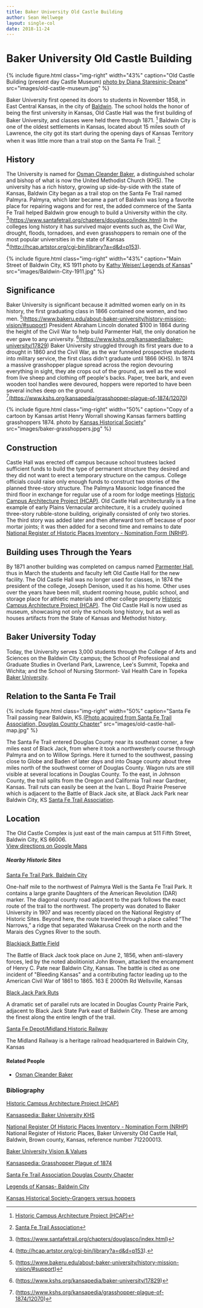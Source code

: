 ```yaml
---
title: Baker University Old Castle Building
author: Sean Hellwege
layout: single-col
date: 2018-11-24
---
```



# Baker University Old Castle Building 


{% include figure.html
  class="img-right"
  width="43%"
  caption="Old Castle Building (present day Castle Museum) [photo by Diana Staresinic-Deane](https://dianastaresinicdeane.wordpress.com/2013/09/29/sunday-snapshot-old-castle-museum-at-baker-university/)"
  src="images/old-castle-museum.jpg"
%}

  Baker University first opened its doors to students in November 1858, in East Central Kansas, in the city of [Baldwin](https://www.visitbaldwincity.com/). The school holds the honor of being the first university in Kansas, Old Castle Hall was the first building of Baker University, and classes were held there through 1871. [^Historic-campus-architecture-project] Baldwin City is one of the oldest settlements in Kansas, located about 15 miles south of Lawrence, the city got its start during the opening days of Kansas Territory when it was little more than a trail stop on the Santa Fe Trail. [^Santa-Fe-Trail-Association]
  
[^Historic-campus-architecture-project]:[Historic Campus Architecture Project (HCAP)](http://hcap.artstor.org/cgi-bin/library?a=d&d=p153)

[^Santa-Fe-Trail-Association]:[Santa Fe Trail Association](https://www.santafetrail.org/chapters/douglasco/index.html)
  
## History 
  
  The University is named for [Osman Cleander Baker](https://en.wikipedia.org/wiki/Osman_Cleander_Baker), a distinguished scholar and bishop of what is now the United Methodist Church (KHS). The university has a rich history, growing up side-by-side with the state of Kansas, Baldwin City began as a trail stop on the Santa Fe Trail named Palmyra. Palmyra, which later became a part of Baldwin was long a favorite place for repairing wagons and for rest, the added commerce of the Santa Fe Trail helped Baldwin grow enough to build a University within the city. [^Santa-Fe-Trail-Association-2](https://www.santafetrail.org/chapters/douglasco/index.html) In the colleges long history it has survived major events such as, the Civil War, drought, floods, tornadoes, and even grasshoppers to remain one of the most popular universities in the state of Kansas [^Historic-Campus-Architecture-Project-(HCAP)-2](http://hcap.artstor.org/cgi-bin/library?a=d&d=p153). 
  [^Santa-Fe-Trail-Association-2]:(https://www.santafetrail.org/chapters/douglasco/index.html)
  [^Historic-Campus-Architecture-Project-(HCAP)-2]:(http://hcap.artstor.org/cgi-bin/library?a=d&d=p153). 

{% include figure.html
  class="img-right"
  width="43%"
  caption="Main Street of Baldwin City, KS 1911 photo by [Kathy Weiser/ Legends of Kansas](http://www.legendsofkansas.com/baldwincity.html)"
  src="images/Baldwin-City-1911.jpg"
%}
 
## Significance 

  Baker University is significant because it admitted women early on in its history, the first graduating class in 1866 contained one women, and two men. [^Baker-University](https://www.bakeru.edu/about-baker-university/history-mission-vision/#support) President Abraham Lincoln donated $100 in 1864 during the height of the Civil War to help build Parmenter Hall, the only donation he ever gave to any university. [^Kansaspedia:Baker-University-KHS](https://www.kshs.org/kansapedia/baker-university/17829) Baker University struggled through its first years due to a drought in 1860 and the Civil War, as the war funneled prospective students into military service, the first class didn't graduate until 1866 (KHS).  In 1874 a massive grasshopper plague spread across the region devouring everything in sight, they ate crops out of the ground, as well as the wool from live sheep and clothing off people's backs. Paper, tree bark, and even wooden tool handles were devoured, hoppers were reported to have been several inches deep on the ground. [^Kansaspedia:Grasshopper-Plague-of-1874](https://www.kshs.org/kansapedia/grasshopper-plague-of-1874/12070)
  [^Baker-University]:(https://www.bakeru.edu/about-baker-university/history-mission-vision/#support)
  [^Kansaspedia:Baker-University-KHS]:(https://www.kshs.org/kansapedia/baker-university/17829)
  [^Kansaspedia:Grasshopper-Plague-of-1874]:(https://www.kshs.org/kansapedia/grasshopper-plague-of-1874/12070)
 
 {% include figure.html
  class="img-right"
  width="50%"
  caption="Copy of a cartoon by Kansas artist Henry Worrall showing Kansas farmers battling grasshoppers 1874. photo by [Kansas Historical Society](https://www.kansasmemory.org/item/214827)"
  src="images/baker-grasshoppers.jpg"
%}
  	
 
## Construction 
 Castle Hall was erected off campus because school trustees lacked sufficient funds to build the type of permanent structure they desired and they did not want to erect a temporary structure on the campus. College officials could raise only enough funds to construct two stories of the planned three-story structure. The Palmyra Masonic lodge financed the third floor in exchange for regular use of a room for lodge meetings [Historic Campus Architecture Project (HCAP)](http://hcap.artstor.org/cgi-bin/library?a=d&d=p153). Old Castle Hall architecturally is a fine example of early Plains Vernacular architecture, it is a crudely quoined three-story rubble-stone building, originally consisted of only two stories. The third story was added later and then afterward torn off because of poor mortar joints; it was then added for a second time and remains to date [National Register of Historic Places Inventory - Nomination Form (NRHP)](https://npgallery.nps.gov/NRHP/GetAsset/NRHP/71000309_text). 

## Building uses Through the Years
  By 1871 another building was completed on campus named [Parmenter Hall](http://hcap.artstor.org/cgi-bin/library?a=d&d=p154), thus in March the students and faculty left Old Castle Hall for the new facility. The Old Castle Hall was no longer used for classes, in 1874 the president of the college, Joseph Denison, used it as his home. Other uses over the years have been mill, student rooming house, public school, and storage place for athletic materials and other college property [Historic Campus Architecture Project (HCAP)](http://hcap.artstor.org/cgi-bin/library?a=d&d=p153). The Old Castle Hall is now used as museum, showcasing not only the schools long history, but as well as houses artifacts from the State of Kansas and Methodist history.

## Baker University Today 
 Today, the University serves 3,000 students through the College of Arts and Sciences on the Baldwin City campus; the School of Professional and Graduate Studies in Overland Park, Lawrence, Lee's Summit, Topeka and Wichita; and the School of Nursing Stormont- Vail Health Care in Topeka [Baker University](https://www.bakeru.edu/about-baker-university/history-mission-vision/#support).

## Relation to the Santa Fe Trail 

 {% include figure.html
  class="img-right"
  width="50%"
  caption="Santa Fe Trail passing near Baldwin, KS.[(Photo acquired from Santa Fe Trail Association, Douglas County Chapter](https://www.santafetrail.org/chapters/douglasco/index.html)"
  src="images/old-castle-hall-map.jpg"
%}

  The Santa Fe Trail entered Douglas County near its southeast corner, a few miles east of Black Jack, from where it took a northwesterly course through Palmyra and on to Willow Springs. Here it turned to the southwest, passing close to Globe and Baden of later days and into Osage county about three miles north of the southwest corner of Douglas County. Wagon ruts are still visible at several locations in Douglas County.  To the east, in Johnson County, the trail splits from the Oregon and California Trail near Gardner, Kansas.   Trail ruts can easily be seen at the Ivan L. Boyd Prairie Preserve which is adjacent to the Battle of Black Jack site, at Black Jack Park near Baldwin City, KS [Santa Fe Trail Association](https://www.santafetrail.org/chapters/douglasco/index.html). 
 
## Location
The Old Castle Complex is just east of the main campus at 511 Fifth Street, Baldwin City, KS 66006.  
[View directions on Google Maps](https://www.google.com/maps/place/511+5th+St,+Baldwin+City,+KS+66006/@38.781069,-95.183852,16z/data=!4m5!3m4!1s0x87bf5b9d6032bb7d:0x9888c110bea551ad!8m2!3d38.7775023!4d-95.1848781?hl=en)

##### Nearby Historic Sites


[Santa Fe Trail Park, Baldwin City](https://www.visitbaldwincity.com/aboard-santa-fe-trail/)

One-half mile to the northwest of Palmyra Well is the Santa Fe Trail Park. It contains a large granite Daughters of the American Revolution (DAR) marker. The diagonal county road adjacent to the park follows the exact route of the trail to the northwest. The property was donated to Baker University in 1907 and was recently placed on the National Registry of Historic Sites. Beyond here, the route traveled through a place called “The Narrows,” a ridge that separated Wakarusa Creek on the north and the Marais des Cygnes River to the south.



[Blackjack Battle Field](http://www.blackjackbattlefield.org)

  The Battle of Black Jack took place on June 2, 1856, when anti-slavery forces, led by the noted abolitionist John Brown, attacked the encampment of Henry C. Pate near Baldwin City, Kansas. The battle is cited as one incident of "Bleeding Kansas" and a contributing factor leading up to the American Civil War of 1861 to 1865.
 163 E 2000th Rd
Wellsville, Kansas

[Black Jack Park Ruts](http://www.santafetrailresearch.com/mileagecharts/sft-kansas.html)

   A dramatic set of parallel ruts are located in Douglas County Prairie Park, adjacent to Black Jack State Park east of Baldwin City. These are among the finest along the entire length of the trail.
   

[Santa Fe Depot/Midland Historic Railway](http://www.kansastravel.org/midlandrailway.htm)
   
The Midland Railway is a heritage railroad headquartered in Baldwin City, Kansas

#### Related People
 * [Osman Cleander Baker](https://en.wikipedia.org/wiki/Osman_Cleander_Baker)
   
### Bibliography 

[Historic Campus Architecture Project (HCAP)](http://hcap.artstor.org/cgi-bin/library?a=d&d=p153)

[Kansaspedia: Baker University KHS](https://www.kshs.org/kansapedia/baker-university/17829)

[National Register Of Historic Places Inventory - Nomination Form (NRHP)](https://npgallery.nps.gov/NRHP/GetAsset/NRHP/71000309_text)
National Register of Historic Places, Baker University Old Castle Hall, Baldwin, Brown county, Kansas, reference number 712200013.

[Baker University Vision & Values](https://www.bakeru.edu/about-baker-university/history-mission-vision/#support)

[Kansaspedia: Grasshopper Plague of 1874](https://www.kshs.org/kansapedia/grasshopper-plague-of-1874/12070)

[Santa Fe Trail Association Douglas County Chapter](https://www.santafetrail.org/chapters/douglasco/index.html)

[Legends of Kansas- Baldwin City](http://www.legendsofkansas.com/baldwincity.html)

[Kansas Historical Society-Grangers versus hoppers](https://www.kansasmemory.org/item/214827)

[^Santa Fe Trail Association]: Your footnote text   
   
